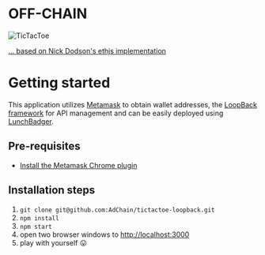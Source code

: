 # OFF-CHAIN
![TicTacToe](http://www.dsmsales.net/images/logos/tttmarqlrg.gif)

[... based on Nick Dodson's ethjs implementation](https://github.com/ethjs/examples/blob/master/tictactoe.html)

# Getting started

This application utilizes [Metamask](www.metamask.io) to obtain wallet addresses, the [LoopBack framework](http://loopback.io/) for API management and can be easily deployed using [LunchBadger](https://www.lunchbadger.com/). 

## Pre-requisites
* [Install the Metamask Chrome plugin](https://metamask.io/)


## Installation steps
1. `git clone git@github.com:AdChain/tictactoe-loopback.git`
2. `npm install`
3. `npm start`
4. open two browser windows to [http://localhost:3000](http://localhost:3000)
5. play with yourself :stuck_out_tongue: